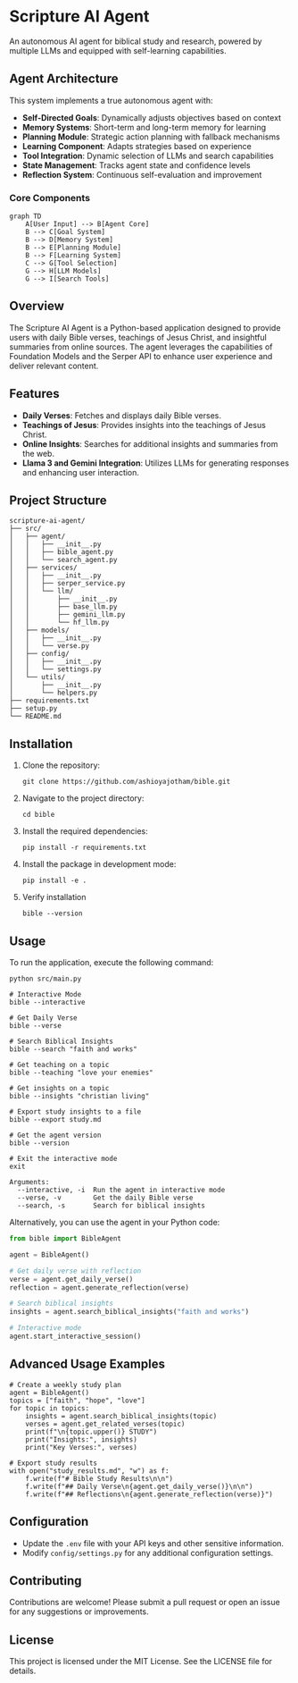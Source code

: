 # Scripture AI Agent

An autonomous AI agent for biblical study and research, powered by multiple LLMs and equipped with self-learning capabilities.

## Agent Architecture

This system implements a true autonomous agent with:

- **Self-Directed Goals**: Dynamically adjusts objectives based on context
- **Memory Systems**: Short-term and long-term memory for learning
- **Planning Module**: Strategic action planning with fallback mechanisms
- **Learning Component**: Adapts strategies based on experience
- **Tool Integration**: Dynamic selection of LLMs and search capabilities
- **State Management**: Tracks agent state and confidence levels
- **Reflection System**: Continuous self-evaluation and improvement

### Core Components

```mermaid
graph TD
    A[User Input] --> B[Agent Core]
    B --> C[Goal System]
    B --> D[Memory System]
    B --> E[Planning Module]
    B --> F[Learning System]
    C --> G[Tool Selection]
    G --> H[LLM Models]
    G --> I[Search Tools]
```

## Overview
The Scripture AI Agent is a Python-based application designed to provide users with daily Bible verses, teachings of Jesus Christ, and insightful summaries from online sources. The agent leverages the capabilities of Foundation Models and the Serper API to enhance user experience and deliver relevant content.

## Features
- **Daily Verses**: Fetches and displays daily Bible verses.
- **Teachings of Jesus**: Provides insights into the teachings of Jesus Christ.
- **Online Insights**: Searches for additional insights and summaries from the web.
- **Llama 3 and Gemini Integration**: Utilizes LLMs for generating responses and enhancing user interaction.

## Project Structure
```
scripture-ai-agent/
├── src/
│   ├── agent/
│   │   ├── __init__.py
│   │   ├── bible_agent.py
│   │   └── search_agent.py
│   ├── services/
│   │   ├── __init__.py
│   │   ├── serper_service.py
│   │   └── llm/
│   │       ├── __init__.py
│   │       ├── base_llm.py
│   │       ├── gemini_llm.py
│   │       └── hf_llm.py
│   ├── models/
│   │   ├── __init__.py
│   │   └── verse.py
│   ├── config/
│   │   ├── __init__.py
│   │   └── settings.py
│   └── utils/
│       ├── __init__.py
│       └── helpers.py
├── requirements.txt
├── setup.py
└── README.md
```

## Installation
1. Clone the repository:
   ```
   git clone https://github.com/ashioyajotham/bible.git

   ```
2. Navigate to the project directory:
   ```
   cd bible
   ```
3. Install the required dependencies:
   ```
   pip install -r requirements.txt
   ```

4. Install the package in development mode:
   ```
   pip install -e .
   ```
5. Verify installation
   ```
   bible --version
   ```


## Usage
To run the application, execute the following command:
```
python src/main.py

# Interactive Mode
bible --interactive

# Get Daily Verse
bible --verse

# Search Biblical Insights
bible --search "faith and works"

# Get teaching on a topic
bible --teaching "love your enemies"

# Get insights on a topic
bible --insights "christian living"

# Export study insights to a file
bible --export study.md

# Get the agent version
bible --version

# Exit the interactive mode
exit
```

```
Arguments:
  --interactive, -i  Run the agent in interactive mode
  --verse, -v        Get the daily Bible verse
  --search, -s       Search for biblical insights
```


Alternatively, you can use the agent in your Python code:

```python
from bible import BibleAgent

agent = BibleAgent()

# Get daily verse with reflection
verse = agent.get_daily_verse()
reflection = agent.generate_reflection(verse)

# Search biblical insights
insights = agent.search_biblical_insights("faith and works")

# Interactive mode
agent.start_interactive_session()
```

## Advanced Usage Examples
```
# Create a weekly study plan
agent = BibleAgent()
topics = ["faith", "hope", "love"]
for topic in topics:
    insights = agent.search_biblical_insights(topic)
    verses = agent.get_related_verses(topic)
    print(f"\n{topic.upper()} STUDY")
    print("Insights:", insights)
    print("Key Verses:", verses)

# Export study results
with open("study_results.md", "w") as f:
    f.write(f"# Bible Study Results\n\n")
    f.write(f"## Daily Verse\n{agent.get_daily_verse()}\n\n")
    f.write(f"## Reflections\n{agent.generate_reflection(verse)}")
```

## Configuration
- Update the `.env` file with your API keys and other sensitive information.
- Modify `config/settings.py` for any additional configuration settings.

## Contributing
Contributions are welcome! Please submit a pull request or open an issue for any suggestions or improvements.

## License
This project is licensed under the MIT License. See the LICENSE file for details.
